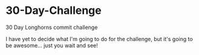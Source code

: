# 30-Day-Challenge
30 Day Longhorns commit challenge

I have yet to decide what I'm going to do for the challenge, but it's going to be awesome...
just you wait and see!
